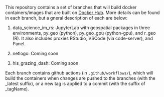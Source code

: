  This repository contains a set of branches that will build docker containers/images that are built on [Docker Hub](https://hub.docker.com/u/rowangaffney). More details can be found in each branch, but a gneral description of each are below:
 
 1. data_science_im_rs: JupyterLab with geospatial packages in three environments, py_geo (python), py_geo_gpu (python-gpu), and r_geo (R). It also includes proxies RStudio, VSCode (via code-server), and Panel.

 2. netlogo: Coming soon

 3. hls_grazing_dash: Coming soon
 
Each branch contains github actions (in `.github/workflows/`), which will build the containers when changes are pushed to the branches (with the _latest suffix), or a new tag is applied to a commit (with the suffix of _tagName).

